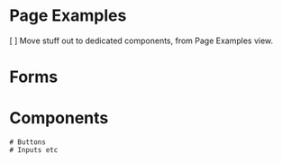 # Page Examples

[ ] Move stuff out to dedicated components, from Page Examples view.

# Forms

# Components

    # Buttons
    # Inputs etc
